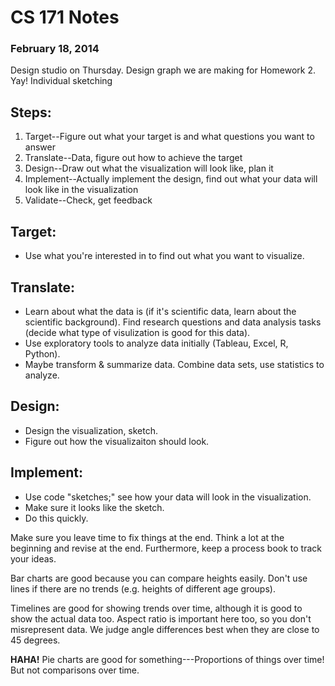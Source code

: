 CS 171 Notes
============
### February 18, 2014

Design studio on Thursday.
Design graph we are making for Homework 2.
Yay! Individual sketching

Steps:
------

1. Target--Figure out what your target is and what questions you want to answer
2. Translate--Data, figure out how to achieve the target
3. Design--Draw out what the visualization will look like, plan it
4. Implement--Actually implement the design, find out what your data will look like in the visualization
5. Validate--Check, get feedback

Target:
-------

* Use what you're interested in to find out what you want to visualize.
  
Translate:
---------

* Learn about what the data is (if it's scientific data, learn about the scientific background).
  Find research questions and data analysis tasks (decide what type of visulization is good for this data).
* Use exploratory tools to analyze data initially (Tableau, Excel, R, Python).
* Maybe transform & summarize data. Combine data sets, use statistics to analyze.

Design:
-------

* Design the visualization, sketch.
* Figure out how the visualizaiton should look.

Implement:
----------

* Use code "sketches;" see how your data will look in the visualization.
* Make sure it looks like the sketch.
* Do this quickly.

Make sure you leave time to fix things at the end.
Think a lot at the beginning and revise at the end.
Furthermore, keep a process book to track your ideas.

Bar charts are good because you can compare heights easily.
Don't use lines if there are no trends (e.g. heights of different age groups).

Timelines are good for showing trends over time, although it is good to show the actual data too.
Aspect ratio is important here too, so you don't misrepresent data.
We judge angle differences best when they are close to 45 degrees.

**HAHA!**
Pie charts are good for something---Proportions of things over time!
But not comparisons over time.